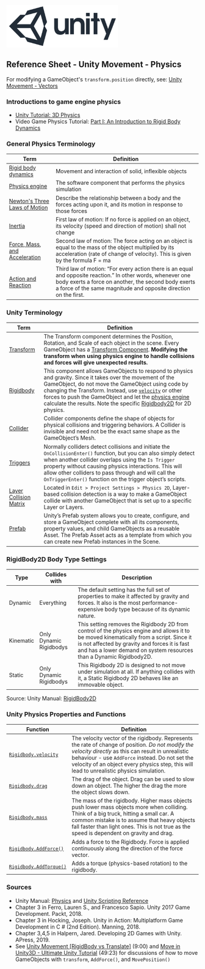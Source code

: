 

![unity logo](images/unity-logo-293w.png)

## Reference Sheet - Unity Movement - Physics 

For modifying a GameObject's `transform.position` directly, see: [Unity Movement - Vectors](Unity-Movement-Vectors.md)


### Introductions to game engine physics

* [Unity Tutorial: 3D Physics](https://learn.unity.com/tutorial/3d-physics)
* Video Game Physics Tutorial: [Part I: An Introduction to Rigid Body Dynamics](https://www.toptal.com/game/video-game-physics-part-i-an-introduction-to-rigid-body-dynamics)





### General Physics Terminology

Term | Definition
--- | ---
[Rigid body dynamics](https://en.wikipedia.org/wiki/Rigid_body_dynamics) | Movement and interaction of solid, inflexible objects
[Physics engine](https://en.wikipedia.org/wiki/Physics_engine) | The software component that performs the physics simulation
[Newton's Three Laws of Motion](https://en.wikipedia.org/wiki/Newton%27s_laws_of_motion) | Describe the relationship between a body and the forces acting upon it, and its motion in response to those forces
[Inertia](https://en.wikipedia.org/wiki/Newton%27s_laws_of_motion#Newton's_first_law) | First law of motion: If no force is applied on an object, its velocity (speed and direction of motion) shall not change
[Force, Mass, and Acceleration](https://en.wikipedia.org/wiki/Newton%27s_laws_of_motion#Newton's_second_law) | Second law of motion: The force acting on an object is equal to the mass of the object multiplied by its acceleration (rate of change of velocity). This is given by the formula F = ma
[Action and Reaction](https://en.wikipedia.org/wiki/Newton%27s_laws_of_motion#Newton's_third_law) | Third law of motion: “For every action there is an equal and opposite reaction.” In other words, whenever one body exerts a force on another, the second body exerts a force of the same magnitude and opposite direction on the first.










### Unity Terminology

Term | Definition
--- | ---
[Transform](https://docs.unity3d.com/Manual/Transforms.html) | The Transform component determines the Position, Rotation, and Scale of each object in the scene. Every GameObject has a [Transform Component](https://docs.unity3d.com/Manual/class-Transform.html). **Modifying the transform when using physics engine to handle collisions and forces will give unexpected results.** 
[Rigidbody](https://docs.unity3d.com/Manual/RigidbodiesOverview.html) | This component allows GameObjects to respond to physics and gravity. Since it takes over the movement of the GameObject, do not move the GameObject using code by changing the Transform. Instead, use [`velocity`](https://docs.unity3d.com/Manual/class-Rigidbody2D.html) or other forces to push the GameObject and let the [physics engine](https://docs.unity3d.com/Manual/PhysicsSection.html) calculate the results. Note the specific [Rigidbody2D](https://docs.unity3d.com/ScriptReference/Rigidbody2D.html) for 2D physics.  
[Collider](https://docs.unity3d.com/Manual/CollidersOverview.html) | Collider components define the shape of objects for physical collisions and triggering behaviors. A Collider is invisible and need not be the exact same shape as the GameObject’s Mesh.
[Triggers](https://docs.unity3d.com/Manual/CollidersOverview.html) | Normally colliders detect collisions and initiate the `OnCollisionEnter()` function, but you can also simply detect when another collider overlaps using the `Is Trigger` property without causing physics interactions. This will allow other colliders to pass through and will call the `OnTriggerEnter()` function on the trigger object’s scripts.
[Layer Collision Matrix](https://docs.unity3d.com/Manual/LayerBasedCollision.html) | Located in `Edit > Project Settings > Physics 2D`, Layer-based collision detection is a way to make a GameObject collide with another GameObject that is set up to a specific Layer or Layers.
[Prefab](https://docs.unity3d.com/Manual/Prefabs.html) | Unity’s Prefab system allows you to create, configure, and store a GameObject complete with all its components, property values, and child GameObjects as a reusable Asset. The Prefab Asset acts as a template from which you can create new Prefab instances in the Scene.








### RigidBody2D Body Type Settings

Type | Collides with | Description
--- | --- | ---
Dynamic | Everything | The default setting has the full set of properties to make it affected by gravity and forces. It also is the most performance-expensive body type because of its dynamic nature. 
Kinematic | Only Dynamic Rigidbodys | This setting removes the Rigidbody 2D from control of the physics engine and allows it to be moved kinematically from a script. Since it is not affected by gravity and forces it is fast and has a lower demand on system resources than a Dynamic Rigidbody2D.
Static | Only Dynamic Rigidbodys | This Rigidbody 2D is designed to not move under simulation at all. If anything collides with it, a Static Rigidbody 2D behaves like an immovable object.

Source: Unity Manual: [RigidBody2D](https://docs.unity3d.com/Manual/class-Rigidbody2D.html)





### Unity Physics Properties and Functions

Function | Definition
--- | ---
[`Rigidbody.velocity`](https://docs.unity3d.com/ScriptReference/Rigidbody-velocity.html) | The velocity vector of the rigidbody. Represents the rate of change of position. *Do not modify the velocity directly* as this can result in unrealistic behaviour - use `AddForce` instead. Do not set the velocity of an object every physics step, this will lead to unrealistic physics simulation.
[`Rigidbody.drag`](https://docs.unity3d.com/ScriptReference/Rigidbody-drag.html) | The drag of the object. Drag can be used to slow down an object. The higher the drag the more the object slows down.
[`Rigidbody.mass`](https://docs.unity3d.com/ScriptReference/Rigidbody-mass.html) | The mass of the rigidbody. Higher mass objects push lower mass objects more when colliding. Think of a big truck, hitting a small car. A common mistake is to assume that heavy objects fall faster than light ones. This is not true as the speed is dependent on gravity and drag.
[`Rigidbody.AddForce()`](https://docs.unity3d.com/ScriptReference/Rigidbody.AddForce.html) | Adds a force to the Rigidbody. Force is applied continuously along the direction of the force vector.
[`Rigidbody.AddTorque()`](https://docs.unity3d.com/ScriptReference/Rigidbody.AddTorque.html) | Adds a torque (physics-based rotation) to the rigidbody.




### Sources
* Unity Manual: [Physics](https://docs.unity3d.com/Manual/PhysicsSection.html) and [Unity Scripting Reference](https://docs.unity3d.com/ScriptReference/index.html)
* Chapter 3 in Ferro, Lauren S., and Francesco Sapio. Unity 2017 Game Development. Packt, 2018.
* Chapter 3 in Hocking, Joseph. Unity in Action: Multiplatform Game Development in C # (2nd Edition). Manning, 2018. 
* Chapter 3,4,5 in Halpern, Jared. Developing 2D Games with Unity. APress, 2019.
* See [Unity Movement [RigidBody vs Translate]](https://www.youtube.com/watch?v=ixM2W2tPn6c) (9:00) and [Move in Unity3D - Ultimate Unity Tutorial](https://www.youtube.com/watch?v=fyV77lN1Yl0) (49:23) for discussions of how to move GameObjects with `transform`, `AddForce()`, and `MovePosition()`


